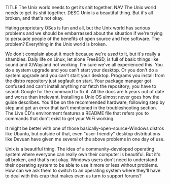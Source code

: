 TITLE The Unix world needs to get its shit together.
NAV The Unix world needs to get its shit together.
DESC Unix is a beautiful thing. But it's all broken, and that's not okay.

Hating proprietary OSes is fun and all, but the Unix world has serious problems and we should be embarrassed about the situation if we're trying to persuade people of the benefits of open source and free software. The problem? Everything in the Unix world is broken.

We don't complain about it much because we're *used* to it, but it's really a shambles. Daily life on Linux, let alone FreeBSD, is full of basic things like sound and X/Wayland not working. I'm sure we've all experienced this. You do a system upgrade and you can't start your desktop. Or you don't do a system upgrade and you can't start your desktop. Programs you install from the distro repository just segfault on start. Your package manager got confused and can't install anything nor fetch the repository; you have to search Google for the command to fix it. All the docs are 5 years out of date and worse than irrelevant. Installing a Unix OS almost never goes how the guide describes. You'll be on the recommended hardware, following step by step and get an error that isn't mentioned in the troubleshooting section. The Live CD's environment features a README file that refers you to commands that don't exist to get your WiFi working.

It might be better with one of those basically-open-source-Windows distros like Ubuntu, but outside of that, even "user-friendly" desktop distributions like Devuan have given me several of the above problems in one day of use.

Unix is a beautiful thing. The idea of a community-developed operating system where everyone can really own their computer is beautiful. But it's all broken, and that's not okay. Windows users don't need to understand their operating system to be able to use it more or less without problems. How can we ask them to switch to an operating system where they'll have to deal with this crap that makes even us turn to support forums?
